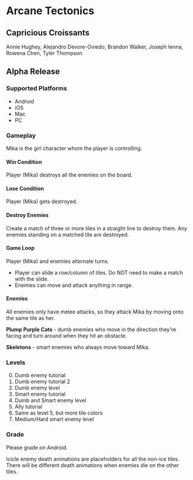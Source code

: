 # Arcane Tectonics
## Capricious Croissants
Annie Hughey, Alejandro Devore-Oviedo, Brandon Walker, Joseph Ienna, Rowena Chen, Tyler Thompson

## Alpha Release
### Supported Platforms
- Android
- iOS
- Mac
- PC

### Gameplay
Mika is the girl character whom the player is controlling.

#### Win Condition
Player (Mika) destroys all the enemies on the board.

#### Lose Condition
Player (Mika) gets destroyed.

#### Destroy Enemies
Create a match of three or more tiles in a straight line to destroy them. Any enemies standing on a matched tile are destroyed.

#### Game Loop
Player (Mika) and enemies alternate turns.

- Player can slide a row/column of tiles. Do NOT need to make a match with the slide.
- Enemies can move and attack anything in range.

#### Enemies
All enemies only have melee attacks, so they attack Mika by moving onto the same tile as her.

__Plump Purple Cats__ - dumb enemies who move in the direction they're facing and turn around when they hit an obstacle.

__Skeletons__ - smart enemies who always move toward Mika.

### Levels
0. Dumb enemy tutorial
1. Dumb enemy tutorial 2
2. Dumb enemy level
3. Smart enemy tutorial
4. Dumb and Smart enemy level
5. Ally tutorial
6. Same as level 5, but more tile colors
7. Medium/Hard smart enemy level

### Grade
Please grade on Android.

Icicle enemy death animations are placeholders for all the non-ice tiles. There will be different death animations when enemies die on the other tiles.